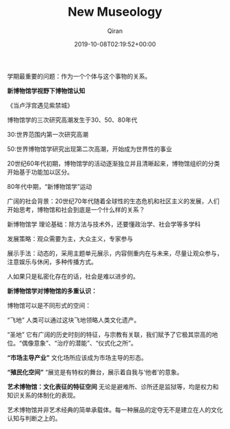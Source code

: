 ﻿---
title: New Museology
author: Qiran
type: post
date: 2019-10-08T02:19:52+00:00
aliases: ["/new-museology/"]
tags:
  - Museology
---
学期最重要的问题：作为一个个体与这个事物的关系。

**新博物馆学视野下博物馆认知**

《当卢浮宫遇见紫禁城》

博物馆学的三次研究高潮发生于30、50、80年代

30:世界范围内第一次研究高潮

50:世界博物馆学研究出现第二次高潮，开始成为世界性的事业

20世纪60年代初期，博物馆学的活动逐渐独立并且清晰起来，博物馆组织的分类开始基于功能加以区分。

80年代中期，“新博物馆学”运动

广阔的社会背景：20世纪70年代随着全球性的生态危机和社区主义的发展，人们开始思考，博物馆和社会到底是一个什么样的关系？

新博物馆学 理论基础：除方法与技术外，还要懂政治学、社会学等多学科

发展策略：观众需要为主，大众主义，专家参与

展示手法：动态的，采用主题单元展示，内容侧重内在与未来，尽量让观众参与，注意娱乐与休闲，多种传播方式。

人如果只是私密化存在的话，社会是难以进步的。

**新博物馆学对博物馆的多重认识：**

博物馆可以是不同形式的空间：

“飞地” 人类可以通过这块飞地领略人类文化遗产。

“圣地” 它有广阔的历史时刻的特征，与宗教有关联，我们赋予了它极其崇高的地位。“偶像意象”、“治疗的潜能”、“仪式化之所”。

**“市场主导产业”** 文化场所应该成为市场主导的形态。

**“殖民化空间”** “展览是有特权的舞台，展示着自我与‘他者’的意象。

**艺术博物馆：文化表征的特征空间** 无论是避难所、诊所还是监狱等，均是权力和知识关系的体制化的表现。

艺术博物馆并非艺术经典的简单承载体。每一种展品的定夺无不是建立在人的文化认知与判断之上的。
